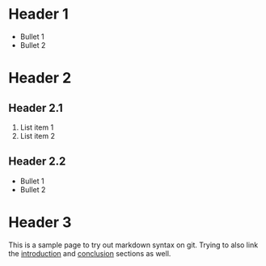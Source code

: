 # **Header 1**
- Bullet 1
- Bullet 2

# **Header 2**
## Header 2.1
1. List item 1
2. List item 2

## Header 2.2
- Bullet 1
- Bullet 2

# **Header 3**
This is a sample page to try out markdown syntax on git. Trying to also link the [introduction](https://chowzh.github.io/VERTEX-2.0-Tutorial/intro.md) and [conclusion](https://chowzh.github.io/VERTEX-2.0-Tutorial/conc.md) sections as well.
